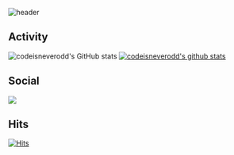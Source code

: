 ![header](https://capsule-render.vercel.app/api?type=wave&color=auto&height=300&section=header&text=codeisneverodd&fontSize=90)


## Activity
![codeisneverodd's GitHub stats](https://github-readme-stats.vercel.app/api?username=codeisneverodd&show_icons=true&theme=default)
[![codeisneverodd's github stats](https://github-readme-stats.vercel.app/api/top-langs/?username=codeisneverodd&show_icons=true&hide_border=true&title_color=004386&icon_color=004386&layout=compact)](https://github.com/cocdeisneverodd)

## Social
<a href="https://mail.google.com/mail/?view=cm&amp;fs=1&amp;to=codeisneverodd@gmail.com" target="_blank"><img src="https://img.shields.io/badge/codeisneverodd@gmail.com-EA4335?style=flat-square&logo=Gmail&logoColor=white"/></a></p>

## Hits
[![Hits](https://hits.seeyoufarm.com/api/count/incr/badge.svg?url=https://github.com/cocdeisneverodd&count_bg=%2379C83D&title_bg=%23555555&icon=&icon_color=%23E7E7E7&title=hits&edge_flat=true)](https://github.com/cocdeisneverodd)